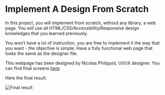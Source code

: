 # Implement A Design From Scratch

In this project, you will implement from scratch, without any library, a web page. You will use all HTML/CSS/Accessibility/Responsive design knowledges that you learned previously.

You won’t have a lot of instruction, you are free to implement it the way that you want - the objective is simple: Have a fully functional web page that looks the same as the designer file.

This webpage has been designed by Nicolas Philippot, UI/UX designer. You can find final screens [here](https://intranet-projects-files.s3.amazonaws.com/holbertonschool-webstack/622/Archive.zip)

Here the final result:

![Final result](https://s3.amazonaws.com/alu-intranet.hbtn.io/uploads/medias/2020/2/60df485eb772ecbad54a.jpg?X-Amz-Algorithm=AWS4-HMAC-SHA256&X-Amz-Credential=AKIARDDGGGOUZTW2RLVB%2F20240211%2Fus-east-1%2Fs3%2Faws4_request&X-Amz-Date=20240211T222135Z&X-Amz-Expires=86400&X-Amz-SignedHeaders=host&X-Amz-Signature=13b49d20005905da7eb776114c6c1a1965b9b4d7854eb98dc6c0adfe0fb79317)
